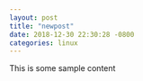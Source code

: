 ```yaml
---
layout: post
title: "newpost"
date: 2018-12-30 22:30:28 -0800
categories: linux
---
```


This is some sample content

